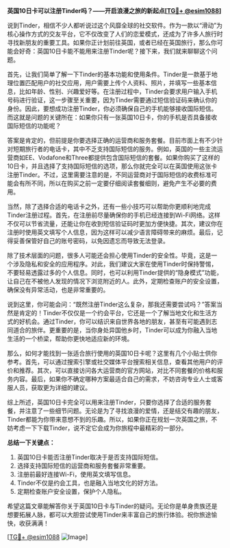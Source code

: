 **英国10日卡可以注册Tinder吗？——开启浪漫之旅的新起点[[TG💪+ @esim1088](https://t.me/s/esim1088)]**

说到Tinder，相信不少人都听说过这个风靡全球的社交软件。作为一款以“滑动”为核心操作方式的交友平台，它不仅改变了人们的恋爱模式，还成为了许多人旅行时寻找新朋友的重要工具。如果你正计划前往英国，或者已经在英国旅行，那么你可能会好奇：英国10日卡能不能用来注册Tinder呢？接下来，我们就来聊聊这个问题。

首先，让我们简单了解一下Tinder的基本功能和使用条件。Tinder是一款基于地理位置匹配用户的社交应用，用户需要上传个人资料、照片，并填写一些基本信息，比如年龄、性别、兴趣爱好等。在注册过程中，Tinder会要求用户输入手机号码进行验证，这一步骤至关重要，因为Tinder需要通过短信验证码来确认你的身份。因此，要想成功注册Tinder，你必须确保自己的手机能够接收国际短信。而这就是问题的关键所在：如果你只有一张英国10日卡，你的手机是否具备接收国际短信的功能呢？

答案是肯定的，但前提是你要选择正确的运营商和服务套餐。目前市面上有不少针对短期旅行者的电话卡，其中不乏支持国际短信的服务。例如，英国的一些主流运营商如EE、Vodafone和Three都提供包含国际短信的套餐。如果你购买了这样的10日卡，并且选择了支持国际短信的选项，那么你就完全可以在英国使用这张卡注册Tinder。不过，这里需要注意的是，不同运营商对于国际短信的收费标准可能会有所不同，所以在购买之前一定要仔细阅读套餐细则，避免产生不必要的费用。

当然，除了选择合适的电话卡之外，还有一些小技巧可以帮助你更顺利地完成Tinder注册过程。首先，在注册前尽量确保你的手机已经连接到Wi-Fi网络。这样不仅可以节省流量，还能让你在收到短信验证码时更加方便快捷。其次，建议你在注册时使用英文填写个人信息，因为这样可以减少语言障碍带来的麻烦。最后，记得妥善保管好自己的账号密码，以免因遗忘而导致无法登录。

除了技术层面的问题，很多人可能还会担心使用Tinder的安全性。毕竟，这是一个涉及隐私和安全的应用程序。对此，我们建议大家在使用Tinder时保持警惕，不要轻易透露过多的个人信息。同时，也可以利用Tinder提供的“隐身模式”功能，让自己在不被他人发现的情况下浏览附近的人。此外，定期检查账户的安全设置，确保没有异常活动，也是非常重要的。

说到这里，你可能会问：“既然注册Tinder这么复杂，那我还需要尝试吗？”答案当然是肯定的！Tinder不仅仅是一个约会平台，它还是一个了解当地文化和生活方式的好机会。通过Tinder，你可以结识来自世界各地的朋友，甚至有可能遇到志同道合的旅伴。更重要的是，当你身处异国他乡时，Tinder可以成为你融入当地生活的一个桥梁，帮助你更快地适应新的环境。

那么，如何才能找到一张适合旅行使用的英国10日卡呢？这里有几个小贴士供你参考。首先，可以通过搜索引擎或社交媒体平台搜索相关信息，查看其他用户的评价和推荐。其次，可以直接访问各大运营商的官方网站，对比不同套餐的价格和服务内容。最后，如果你不确定哪种方案最适合自己的需求，不妨咨询专业人士或客服人员，获取更为详细的建议。

综上所述，英国10日卡完全可以用来注册Tinder，只要你选择了合适的服务套餐，并注意了一些细节问题。无论是为了寻找浪漫的爱情，还是结交有趣的朋友，Tinder都能为你带来意想不到的乐趣。所以，如果你正在规划一次英国之旅，不妨考虑一下下载Tinder，说不定它会成为你旅程中最精彩的一部分。

**总结一下关键点：**
1. 英国10日卡能否注册Tinder取决于是否支持国际短信。
2. 选择支持国际短信的运营商和服务套餐非常重要。
3. 注册前最好连接Wi-Fi，使用英文填写信息。
4. Tinder不仅是约会工具，也是融入当地文化的好方法。
5. 定期检查账户安全设置，保护个人隐私。

希望这篇文章能解答你关于英国10日卡与Tinder的疑问。无论你是单身贵族还是想要拓展人脉，都可以大胆尝试使用Tinder来丰富自己的旅行体验。祝你旅途愉快，收获满满！

[[TG💪+ @esim1088](https://t.me/s/esim1088) ![Image](https://i.postimg.cc/4NQfJmqS/Snipaste-2025-05-13-00-14-12.png)]